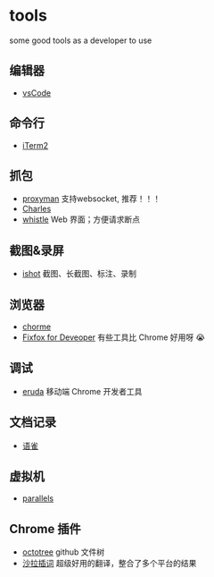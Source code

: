 # tools

some good tools as a developer to use

## 编辑器

- [vsCode](https://code.visualstudio.com/)

## 命令行

- [iTerm2](https://iterm2.com/)

## 抓包

- [proxyman](https://proxyman.io/) 支持websocket, 推荐！！！
- [Charles](https://www.charlesproxy.com/)
- [whistle](https://github.com/avwo/whistle) Web 界面；方便请求断点

## 截图&录屏
- [ishot](https://apps.apple.com/cn/app/ishot-%E4%BC%98%E7%A7%80%E7%9A%84%E6%88%AA%E5%9B%BE%E5%BD%95%E5%B1%8F%E5%B7%A5%E5%85%B7/id1485844094?mt=12) 截图、长截图、标注、录制

## 浏览器

- [chorme](https://www.google.com/chrome/)
- [Fixfox for Deveoper](https://www.mozilla.org/zh-CN/firefox/developer/) 有些工具比 Chrome 好用呀 😭

## 调试

- [eruda](https://github.com/liriliri/eruda) 移动端 Chrome 开发者工具

## 文档记录

- [语雀](https://www.yuque.com/)

## 虚拟机

- [parallels](https://www.parallels.cn/)

## Chrome 插件

- [octotree](https://github.com/ovity/octotree) github 文件树
- [沙拉插词](https://chrome.google.com/webstore/detail/%E6%B2%99%E6%8B%89%E6%9F%A5%E8%AF%8D-%E8%81%9A%E5%90%88%E8%AF%8D%E5%85%B8%E5%88%92%E8%AF%8D%E7%BF%BB%E8%AF%91/cdonnmffkdaoajfknoeeecmchibpmkmg) 超级好用的翻译，整合了多个平台的结果
